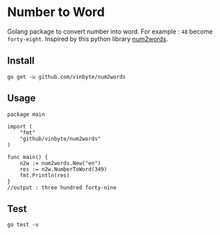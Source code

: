 # Number to Word

Golang package to convert number into word. For example : `48` become `forty-eight`. Inspired by this python library [num2words](https://github.com/savoirfairelinux/num2words).

## Install

`go get -u github.com/vinbyte/num2words`

## Usage

```
package main

import (
	"fmt"
	"github/vinbyte/num2words"
)

func main() {
	n2w := num2words.New("en")
	res := n2w.NumberToWord(349)
	fmt.Println(res)
}
//output : three hundred forty-nine
```

## Test

`go test -v`
